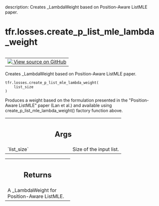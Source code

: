 description: Creates _LambdaWeight based on Position-Aware ListMLE paper.

<div itemscope itemtype="http://developers.google.com/ReferenceObject">
<meta itemprop="name" content="tfr.losses.create_p_list_mle_lambda_weight" />
<meta itemprop="path" content="Stable" />
</div>

# tfr.losses.create_p_list_mle_lambda_weight

<!-- Insert buttons and diff -->

<table class="tfo-notebook-buttons tfo-api nocontent" align="left">
<td>
  <a target="_blank" href="https://github.com/tensorflow/ranking/tree/master/tensorflow_ranking/python/losses.py#L291-L305">
    <img src="https://www.tensorflow.org/images/GitHub-Mark-32px.png" />
    View source on GitHub
  </a>
</td>
</table>

Creates _LambdaWeight based on Position-Aware ListMLE paper.

<pre class="devsite-click-to-copy prettyprint lang-py tfo-signature-link">
<code>tfr.losses.create_p_list_mle_lambda_weight(
    list_size
)
</code></pre>

<!-- Placeholder for "Used in" -->

Produces a weight based on the formulation presented in the "Position-Aware
ListMLE" paper (Lan et al.) and available using
create_p_list_mle_lambda_weight() factory function above.

<!-- Tabular view -->
 <table class="responsive fixed orange">
<colgroup><col width="214px"><col></colgroup>
<tr><th colspan="2"><h2 class="add-link">Args</h2></th></tr>

<tr>
<td>
`list_size`
</td>
<td>
Size of the input list.
</td>
</tr>
</table>

<!-- Tabular view -->
 <table class="responsive fixed orange">
<colgroup><col width="214px"><col></colgroup>
<tr><th colspan="2"><h2 class="add-link">Returns</h2></th></tr>
<tr class="alt">
<td colspan="2">
A _LambdaWeight for Position-Aware ListMLE.
</td>
</tr>

</table>
